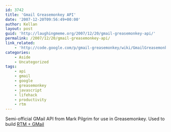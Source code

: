 ```yaml
---
id: 3742
title: 'Gmail Greasemonkey API'
date: '2007-12-20T09:56:49+00:00'
author: Kellan
layout: post
guid: 'http://laughingmeme.org/2007/12/20/gmail-greasemonkey-api/'
permalink: /2007/12/20/gmail-greasemonkey-api/
link_related:
    - 'http://code.google.com/p/gmail-greasemonkey/wiki/GmailGreasemonkey10API'
categories:
    - Aside
    - Uncategorized
tags:
    - api
    - gmail
    - google
    - greasemonkey
    - javascript
    - lifehack
    - productivity
    - rtm
---
```


Semi-official GMail API from Mark Pilgrim for use in Greasemonkey. Used to build [RTM + GMail](http://blog.rememberthemilk.com/2007/12/rtm-gmail-task-management-goodness.html)